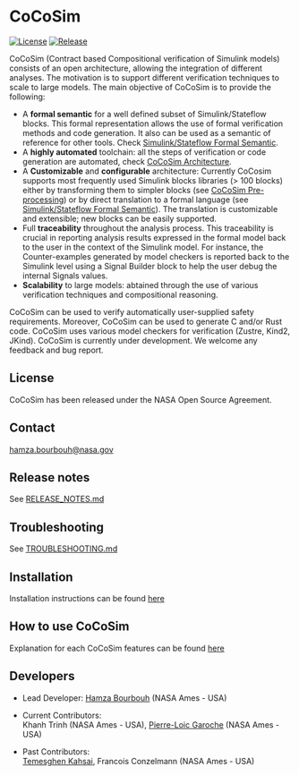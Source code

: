 CoCoSim
=======
[![License](https://img.shields.io/badge/license-NOSA%201.3-blue.svg)](LICENSE.pdf)
[![Release](https://img.shields.io/badge/release-v1.0-orange.svg)](https://github.com/NASA-SW-VnV/CoCoSim/releases/)

CoCoSim (Contract based Compositional verification of Simulink models) 
consists of an open architecture, allowing the integration of different analyses. The motivation is to support different verification techniques to scale to large models. The main objective of CoCoSim is to provide the following:
* A **formal semantic** for a well defined subset of Simulink/Stateflow blocks. This formal representation allows the use of formal verification methods and code generation. It also can be used as a semantic of reference for other tools. Check [Simulink/Stateflow Formal Semantic](doc/formal_semantic.md).
* A **highly automated** toolchain: all the steps of verification or code generation are automated, check [CoCoSim Architecture](doc/cocosim_architecture.md).
* A **Customizable** and **configurable** architecture: Currently CoCosim supports most frequently used Simulink blocks libraries (> 100 blocks) either by transforming them to simpler blocks (see [CoCoSim Pre-processing](doc/cocosim_pp.md)) or by direct translation to a formal language (see [Simulink/Stateflow Formal Semantic](doc/formal_semantic.md)). The translation is customizable and extensible; new blocks can be easily supported.
* Full **traceability** throughout the analysis process. This traceability is crucial in reporting analysis results expressed in the formal model back to the user in the context of the Simulink model. For instance, the Counter-examples generated by model checkers is reported back to the Simulink level using a Signal Builder block to help the user debug the internal Signals values.
* **Scalability** to large models: abtained through the use of various verification techniques and compositional reasoning.

CoCoSim can be used to
verify automatically user-supplied safety requirements. Moreover,
CoCoSim can be used to generate C and/or Rust code. 
CoCoSim uses various model checkers for verification (Zustre, Kind2, JKind).
CoCoSim is currently under development. We welcome any feedback and bug report.

License
-------

CoCoSim has been released under the NASA Open Source Agreement.

Contact
-------

hamza.bourbouh@nasa.gov

Release notes
-------------

See [RELEASE_NOTES.md](RELEASE_NOTES.md)

Troubleshooting
---------------

See [TROUBLESHOOTING.md](doc/TROUBLESHOOTING.md)


Installation
------------

Installation instructions can be found [here](INSTALL.md)

How to use CoCoSim
-------------------

Explanation for each CoCoSim features can be found [here](doc/EXAMPLES.md)





## Developers

* Lead Developer: [Hamza Bourbouh](https://ti.arc.nasa.gov/profile/bourbouh/) (NASA Ames - USA)

* Current Contributors: \
Khanh Trinh (NASA Ames - USA), [Pierre-Loic Garoche](https://ti.arc.nasa.gov/profile/garoche/) (NASA Ames - USA)

* Past Contributors: \
[Temesghen Kahsai](http://www.lememta.info/), Francois Conzelmann (NASA Ames - USA)


